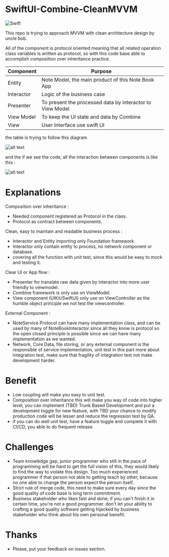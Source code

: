 # SwiftUI-Combine-CleanMVVM

![Swift](https://github.com/tirtavium/SwiftUI-Combine-CleanMVVM/workflows/Swift/badge.svg)

This repo is trying to approach MVVM with clean architecture design by uncle bob.

All of the component is protocol oriented meaning that all related operation class variables is written as protocol, so with this code base able to accomplish composition over inheritance practice.


| Component | Purpose |
| ------ | ------ |
| Entity | Note Model, the main product of this Note Book App |
| Interactor | Logic of the business case |
| Presenter | To present the processed data by interactor to View Model  |
| View Model | To keep the UI state and data by Combine |
| View | User Interface use swift UI |

the table is trying to follow this diagram

![alt text](https://blog.cleancoder.com/uncle-bob/images/2012-08-13-the-clean-architecture/CleanArchitecture.jpg "clean architecture")

and the if we see the code, all the interaction between components is like this :

![alt text](https://github.com/tirtavium/SwiftUI-Combine-CleanMVVM/blob/master/Resources/CleanMVVM.png?raw=true "flow")

# Explanations
Composition over inheritance :
  - Needed component registered as Protocol in the class.
  - Protocol as contract between components.
 
Clean, easy to maintain and readable business process :
  - Interactor and Entity importing only Foundation framework.
  - Interactor only contain entity to process, no network component or database.
  - covering all the function with unit test, since this would be easy to mock and testing it.
 
Clear UI or App flow :
  - Presenter for translate raw data given by interactor into more user friendly to viewmodel.
  - Combine framework is only use on ViewModel.
  - View component (UIKit/SwiftUI) only use on ViewController as the humble object principle we not test the viewcontroller.

External Component :
  - NoteService Protocol can have many implementation class, and can be used by many of NoteBookInteractor since all they know is protocol so the open closed principle is possible since we can have many implementation as we wanted.
  - Network, Core Data, file storing, or any external component is the responsible of service implementation, unit test in this part more about integration test, make sure that fragility of integration test not make development harder.

# Benefit

  - Low coupling will make you easy to unit test.
  - Composition over inheritance this will make you way of code into higher level, you can implement (TBD) Trunk Based Development and put a development toggle for new feature, with TBD your chance to modify production code will be lesser and reduce the regression test by QA.
  - if you can do well unit test, have a feature toggle and complete it with CI/CD, you able to do frequent release.


# Challenges
  - Team knowledge gap, junior programmer who still in the pace of programming will be hard to get the full vision of this, they would likely to find the way to violate this design. 
  Too much experienced programmer if that person not able to getting teach by other, because no one able to change the person expect the person itself.
  - Strict rule of merge code, this need to make sure every day since the good quality of code base is long term commitment.
  - Business stakeholder who likes fast and done, if you can't finish it in certain time, you're not a good programmer. don't let your ability to crafting a good quality software getting hijacked by business stakeholder who think about his own personal benefit.

# Thanks
  - Please, put your feedback on issues section.

